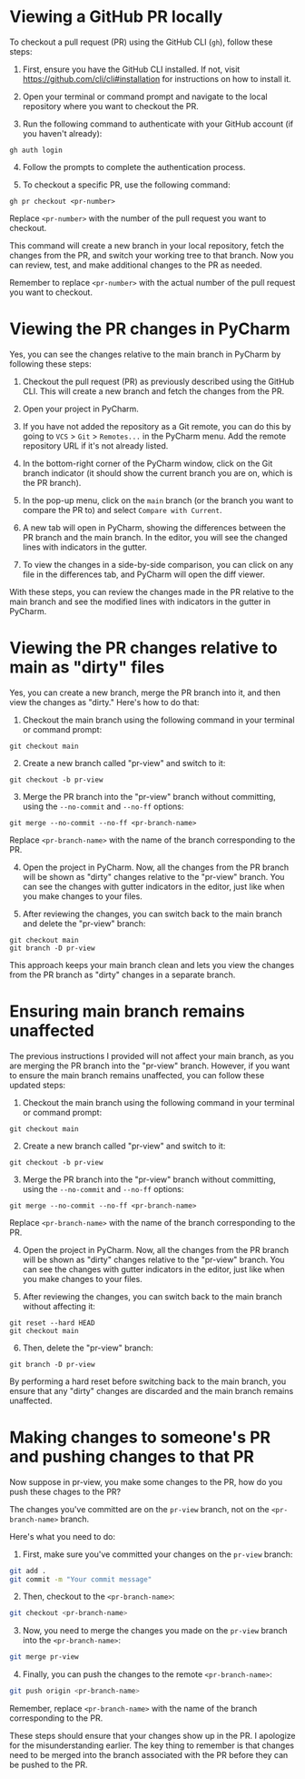 # Viewing a GitHub PR locally

To checkout a pull request (PR) using the GitHub CLI (`gh`), follow these steps:

1. First, ensure you have the GitHub CLI installed. If not,
   visit https://github.com/cli/cli#installation for instructions on how to
   install it.

2. Open your terminal or command prompt and navigate to the local repository
   where you want to checkout the PR.

3. Run the following command to authenticate with your GitHub account (if you
   haven't already):

```
gh auth login
```

4. Follow the prompts to complete the authentication process.

5. To checkout a specific PR, use the following command:

```
gh pr checkout <pr-number>
```

Replace `<pr-number>` with the number of the pull request you want to checkout.

This command will create a new branch in your local repository, fetch the
changes from the PR, and switch your working tree to that branch. Now you can
review, test, and make additional changes to the PR as needed.

Remember to replace `<pr-number>` with the actual number of the pull request you
want to checkout.

# Viewing the PR changes in PyCharm

Yes, you can see the changes relative to the main branch in PyCharm by following
these steps:

1. Checkout the pull request (PR) as previously described using the GitHub CLI.
   This will create a new branch and fetch the changes from the PR.

2. Open your project in PyCharm.

3. If you have not added the repository as a Git remote, you can do this by
   going to `VCS` > `Git` > `Remotes...` in the PyCharm menu. Add the remote
   repository URL if it's not already listed.

4. In the bottom-right corner of the PyCharm window, click on the Git branch
   indicator (it should show the current branch you are on, which is the PR
   branch).

5. In the pop-up menu, click on the `main` branch (or the branch you want to
   compare the PR to) and select `Compare with Current`.

6. A new tab will open in PyCharm, showing the differences between the PR branch
   and the main branch. In the editor, you will see the changed lines with
   indicators in the gutter.

7. To view the changes in a side-by-side comparison, you can click on any file
   in the differences tab, and PyCharm will open the diff viewer.

With these steps, you can review the changes made in the PR relative to the main
branch and see the modified lines with indicators in the gutter in PyCharm.

# Viewing the PR changes relative to main as "dirty" files

Yes, you can create a new branch, merge the PR branch into it, and then view the
changes as "dirty." Here's how to do that:

1. Checkout the main branch using the following command in your terminal or
   command prompt:

```
git checkout main
```

2. Create a new branch called "pr-view" and switch to it:

```
git checkout -b pr-view
```

3. Merge the PR branch into the "pr-view" branch without committing, using
   the `--no-commit` and `--no-ff` options:

```
git merge --no-commit --no-ff <pr-branch-name>
```

Replace `<pr-branch-name>` with the name of the branch corresponding to the PR.

4. Open the project in PyCharm. Now, all the changes from the PR branch will be
   shown as "dirty" changes relative to the "pr-view" branch. You can see the
   changes with gutter indicators in the editor, just like when you make changes
   to your files.

5. After reviewing the changes, you can switch back to the main branch and
   delete the "pr-view" branch:

```
git checkout main
git branch -D pr-view
```

This approach keeps your main branch clean and lets you view the changes from
the PR branch as "dirty" changes in a separate branch.

# Ensuring main branch remains unaffected

The previous instructions I provided will not
affect your main branch, as you are merging the PR branch into the "pr-view"
branch. However, if you want to ensure the main branch remains unaffected, you
can follow these updated steps:

1. Checkout the main branch using the following command in your terminal or
   command prompt:

```
git checkout main
```

2. Create a new branch called "pr-view" and switch to it:

```
git checkout -b pr-view
```

3. Merge the PR branch into the "pr-view" branch without committing, using
   the `--no-commit` and `--no-ff` options:

```
git merge --no-commit --no-ff <pr-branch-name>
```

Replace `<pr-branch-name>` with the name of the branch corresponding to the PR.

4. Open the project in PyCharm. Now, all the changes from the PR branch will be
   shown as "dirty" changes relative to the "pr-view" branch. You can see the
   changes with gutter indicators in the editor, just like when you make changes
   to your files.

5. After reviewing the changes, you can switch back to the main branch without
   affecting it:

```
git reset --hard HEAD
git checkout main
```

6. Then, delete the "pr-view" branch:

```
git branch -D pr-view
```

By performing a hard reset before switching back to the main branch, you ensure
that any "dirty" changes are discarded and the main branch remains unaffected.

# Making changes to someone's PR and pushing changes to that PR

Now suppose in pr-view, you make some changes to the PR, how do you push these 
chages to the PR?

The changes you've committed
are on the `pr-view` branch, not on the `<pr-branch-name>` branch.

Here's what you need to do:

1. First, make sure you've committed your changes on the `pr-view` branch:

```bash
git add .
git commit -m "Your commit message"
```

2. Then, checkout to the `<pr-branch-name>`:

```bash
git checkout <pr-branch-name>
```

3. Now, you need to merge the changes you made on the `pr-view` branch into
   the `<pr-branch-name>`:

```bash
git merge pr-view
```

4. Finally, you can push the changes to the remote `<pr-branch-name>`:

```bash
git push origin <pr-branch-name>
```

Remember, replace `<pr-branch-name>` with the name of the branch corresponding
to the PR.

These steps should ensure that your changes show up in the PR. I apologize for
the misunderstanding earlier. The key thing to remember is that changes need to
be merged into the branch associated with the PR before they can be pushed to
the PR.